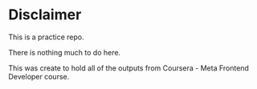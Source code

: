 # Disclaimer

This is a practice repo. 

There is nothing much to do here. 

This was create to hold all of the outputs from Coursera - Meta Frontend Developer course.
